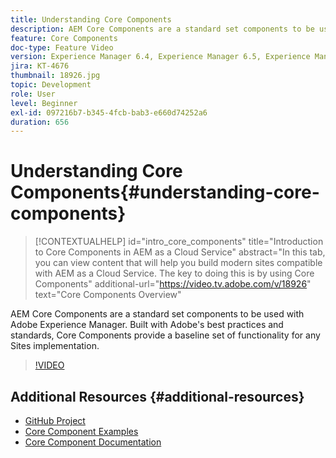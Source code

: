 ```yaml
---
title: Understanding Core Components
description: AEM Core Components are a standard set components to be used with Adobe Experience Manager. Built with Adobe's best practices and standards, Core Components provide a baseline set of functionality for any Sites implementation.
feature: Core Components
doc-type: Feature Video
version: Experience Manager 6.4, Experience Manager 6.5, Experience Manager as a Cloud Service
jira: KT-4676
thumbnail: 18926.jpg
topic: Development
role: User
level: Beginner
exl-id: 097216b7-b345-4fcb-bab3-e660d74252a6
duration: 656
---
```

# Understanding Core Components{#understanding-core-components}

>[!CONTEXTUALHELP]
>id="intro_core_components"
>title="Introduction to Core Components in AEM as a Cloud Service"
>abstract="In this tab, you can view content that will help you build modern sites compatible with AEM as a Cloud Service. The key to doing this is by using Core Components"
>additional-url="https://video.tv.adobe.com/v/18926" text="Core Components Overview"

AEM Core Components are a standard set components to be used with Adobe Experience Manager. Built with Adobe's best practices and standards, Core Components provide a baseline set of functionality for any Sites implementation.

>[!VIDEO](https://video.tv.adobe.com/v/18926?quality=12&learn=on)

## Additional Resources {#additional-resources}

* [GitHub Project](https://github.com/adobe/aem-core-wcm-components)
* [Core Component Examples](https://www.aemcomponents.dev/)
* [Core Component Documentation](https://experienceleague.adobe.com/docs/experience-manager-core-components/using/introduction.html)
